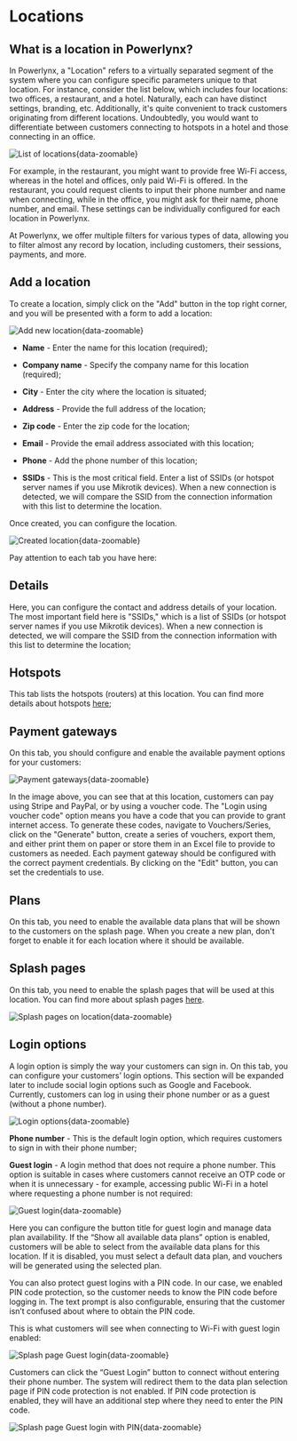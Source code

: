 # Locations

## What is a location in Powerlynx?

In Powerlynx, a "Location" refers to a virtually separated segment of the system where you can configure specific parameters unique to that location. For instance, consider the list below, which includes four locations: two offices, a restaurant, and a hotel. Naturally, each can have distinct settings, branding, etc. Additionally, it's quite convenient to track customers originating from different locations. Undoubtedly, you would want to differentiate between customers connecting to hotspots in a hotel and those connecting in an office. 

![List of locations](images/list_of_locations.png){data-zoomable}

For example, in the restaurant, you might want to provide free Wi-Fi access, whereas in the hotel and offices, only paid Wi-Fi is offered. In the restaurant, you could request clients to input their phone number and name when connecting, while in the office, you might ask for their name, phone number, and email. These settings can be individually configured for each location in Powerlynx.

At Powerlynx, we offer multiple filters for various types of data, allowing you to filter almost any record by location, including customers, their sessions, payments, and more.

## Add a location

To create a location, simply click on the "Add" button in the top right corner, and you will be presented with a form to add a location:

![Add new location](images/add_new_location.png){data-zoomable}

* **Name** - Enter the name for this location (required);

* **Company name** - Specify the company name for this location (required);

* **City** - Enter the city where the location is situated;

* **Address** - Provide the full address of the location;

* **Zip code** - Enter the zip code for the location;

* **Email** - Provide the email address associated with this location;

* **Phone** - Add the phone number of this location;

* **SSIDs** - This is the most critical field. Enter a list of SSIDs (or hotspot server names if you use Mikrotik devices). When a new connection is detected, we will compare the SSID from the connection information with this list to determine the location.

Once created, you can configure the location. 

![Created location](images/created_location.png){data-zoomable}

Pay attention to each tab you have here:

## Details
Here, you can configure the contact and address details of your location. The most important field here is "SSIDs," which is a list of SSIDs (or hotspot server names if you use Mikrotik devices). When a new connection is detected, we will compare the SSID from the connection information with this list to determine the location;

## Hotspots
This tab lists the hotspots (routers) at this location. You can find more details about hotspots [here](hotspots.md);
 
## Payment gateways
On this tab, you should configure and enable the available payment options for your customers:

![Payment gateways](images/location_payment_gateways.png){data-zoomable}

In the image above, you can see that at this location, customers can pay using Stripe and PayPal, or by using a voucher code. The "Login using voucher code" option means you have a code that you can provide to grant internet access. To generate these codes, navigate to Vouchers/Series, click on the "Generate" button, create a series of vouchers, export them, and either print them on paper or store them in an Excel file to provide to customers as needed. Each payment gateway should be configured with the correct payment credentials. By clicking on the "Edit" button, you can set the credentials to use.

## Plans
On this tab, you need to enable the available data plans that will be shown to the customers on the splash page. When you create a new plan, don't forget to enable it for each location where it should be available.

## Splash pages
On this tab, you need to enable the splash pages that will be used at this location. You can find more about splash pages [here](splash-pages.md).

![Splash pages on location](images/location_splash_pages.png){data-zoomable}

## Login options
A login option is simply the way your customers can sign in. On this tab, you can configure your customers’ login options. This section will be expanded later to include social login options such as Google and Facebook. Currently, customers can log in using their phone number or as a guest (without a phone number). 

![Login options](images/login_options.png){data-zoomable}

**Phone number** - This is the default login option, which requires customers to sign in with their phone number;

**Guest login** - A login method that does not require a phone number. This option is suitable in cases where customers cannot receive an OTP code or when it is unnecessary - for example, accessing public Wi-Fi in a hotel where requesting a phone number is not required:

![Guest login](images/guest_login_settings.png){data-zoomable}

Here you can configure the button title for guest login and manage data plan availability. If the “Show all available data plans” option is enabled, customers will be able to select from the available data plans for this location. If it is disabled, you must select a default data plan, and vouchers will be generated using the selected plan.

You can also protect guest logins with a PIN code. In our case, we enabled PIN code protection, so the customer needs to know the PIN code before logging in. The text prompt is also configurable, ensuring that the customer isn’t confused about where to obtain the PIN code.

This is what customers will see when connecting to Wi-Fi with guest login enabled:

![Splash page Guest login](images/splash_page_guest_login.png){data-zoomable}

Customers can click the “Guest Login” button to connect without entering their phone number. The system will redirect them to the data plan selection page if PIN code protection is not enabled. If PIN code protection is enabled, they will have an additional step where they need to enter the PIN code.

![Splash page Guest login with PIN](images/guest_login_with_pin_code.jpeg#mediumsize){data-zoomable}